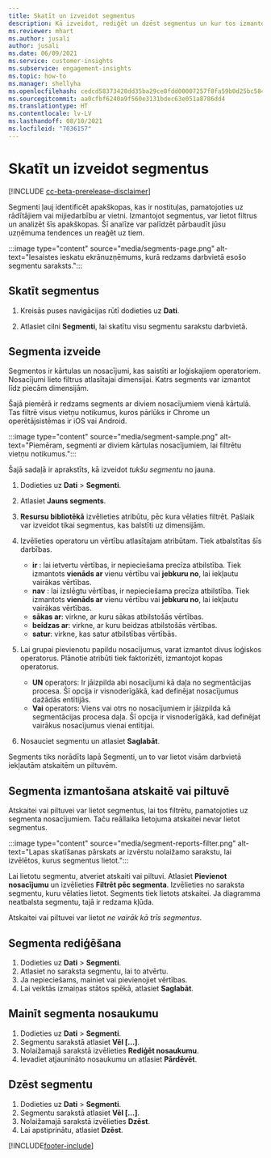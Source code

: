 ```yaml
---
title: Skatīt un izveidot segmentus
description: Kā izveidot, rediģēt un dzēst segmentus un kur tos izmantot.
ms.reviewer: mhart
ms.author: jusali
author: jusali
ms.date: 06/09/2021
ms.service: customer-insights
ms.subservice: engagement-insights
ms.topic: how-to
ms.manager: shellyha
ms.openlocfilehash: cedcd58373428dd35ba29ce8fdd00007257f8fa59b0d25bc584b4e832df13604
ms.sourcegitcommit: aa0cfbf6240a9f560e3131bdec63e051a8786dd4
ms.translationtype: HT
ms.contentlocale: lv-LV
ms.lasthandoff: 08/10/2021
ms.locfileid: "7036157"
---
```

# <a name="view-and-create-segments"></a>Skatīt un izveidot segmentus

[!INCLUDE [cc-beta-prerelease-disclaimer](includes/cc-beta-prerelease-disclaimer.md)]

Segmenti ļauj identificēt apakškopas, kas ir nostituļas, pamatojoties uz rādītājiem vai mijiedarbību ar vietni. Izmantojot segmentus, var lietot filtrus un analizēt šīs apakškopas. Šī analīze var palīdzēt pārbaudīt jūsu uzņēmuma tendences un reaģēt uz tiem. 

:::image type="content" source="media/segments-page.png" alt-text="Iesaistes ieskatu ekrānuzņēmums, kurā redzams darbvietā esošo segmentu saraksts.":::

## <a name="view-segments"></a>Skatīt segmentus

1. Kreisās puses navigācijas rūtī dodieties uz **Dati**. 

1. Atlasiet cilni **Segmenti**, lai skatītu visu segmentu sarakstu darbvietā. 

## <a name="create-a-segment"></a>Segmenta izveide

Segmentos ir kārtulas un nosacījumi, kas saistīti ar loģiskajiem operatoriem. Nosacījumi lieto filtrus atlasītajai dimensijai. Katrs segments var izmantot līdz piecām dimensijām.

Šajā piemērā ir redzams segments ar diviem nosacījumiem vienā kārtulā. Tas filtrē visus vietņu notikumus, kuros pārlūks ir Chrome un operētājsistēmas ir iOS vai Android.

:::image type="content" source="media/segment-sample.png" alt-text="Piemēram, segmenti ar diviem kārtulas nosacījumiem, lai filtrētu vietņu notikumus.":::

Šajā sadaļā ir aprakstīts, kā izveidot *tukšu segmentu* no jauna.

1. Dodieties uz **Dati** > **Segmenti**.

1. Atlasiet **Jauns segments**.

1. **Resursu bibliotēkā** izvēlieties atribūtu, pēc kura vēlaties filtrēt. Pašlaik var izveidot tikai segmentus, kas balstīti uz dimensijām.

1. Izvēlieties operatoru un vērtību atlasītajam atribūtam. Tiek atbalstītas šīs darbības.
   - **ir** : lai ietvertu vērtības, ir nepieciešama precīza atbilstība. Tiek izmantots **vienāds ar** vienu vērtību vai **jebkuru no**, lai iekļautu vairākas vērtības.
   - **nav** : lai izslēgtu vērtības, ir nepieciešama precīza atbilstība. Tiek izmantots **vienāds ar** vienu vērtību vai **jebkuru no**, lai iekļautu vairākas vērtības.
   - **sākas ar**: virkne, ar kuru sākas atbilstošās vērtības.
   - **beidzas ar**: virkne, ar kuru beidzas atbilstošās vērtības.
   - **satur**: virkne, kas satur atbilstības vērtībās.

1. Lai grupai pievienotu papildu nosacījumus, varat izmantot divus loģiskos operatorus. Plānotie atribūti tiek faktorizēti, izmantojot kopas operatorus.
   - **UN** operators: Ir jāizpilda abi nosacījumi kā daļa no segmentācijas procesa. Šī opcija ir visnoderīgākā, kad definējat nosacījumus dažādās entītijās.
   - **Vai** operators: Viens vai otrs no nosacījumiem ir jāizpilda kā segmentācijas procesa daļa. Šī opcija ir visnoderīgākā, kad definējat vairākus nosacījumus vienai entītijai.

1. Nosauciet segmentu un atlasiet **Saglabāt**. 

Segments tiks norādīts lapā Segmenti, un to var lietot visām darbvietā iekļautām atskaitēm un piltuvēm.

## <a name="use-a-segment-in-a-report-or-funnel"></a>Segmenta izmantošana atskaitē vai piltuvē

Atskaitei vai piltuvei var lietot segmentus, lai tos filtrētu, pamatojoties uz segmenta nosacījumiem. Taču reāllaika lietojuma atskaitei nevar lietot segmentus.

:::image type="content" source="media/segment-reports-filter.png" alt-text="Lapas skatīšanas pārskats ar izvērstu nolaižamo sarakstu, lai izvēlētos, kurus segmentus lietot.":::

Lai lietotu segmentu, atveriet atskaiti vai piltuvi. Atlasiet **Pievienot nosacījumu** un izvēlieties **Filtrēt pēc segmenta**. Izvēlieties no saraksta segmentu, kuru vēlaties lietot. Segments tiek lietots atskaitei. Ja diagramma neatbalsta segmentu, tajā ir redzama kļūda.
 
Atskaitei vai piltuvei var lietot *ne vairāk kā trīs segmentus*.

## <a name="edit-a-segment"></a>Segmenta rediģēšana

1. Dodieties uz **Dati** > **Segmenti**.
1. Atlasiet no saraksta segmentu, lai to atvērtu. 
1. Ja nepieciešams, mainiet vai pievienojiet vērtības.
1. Lai veiktās izmaiņas stātos spēkā, atlasiet **Saglabāt**.

## <a name="change-the-name-of-a-segment"></a>Mainīt segmenta nosaukumu

1. Dodieties uz **Dati** > **Segmenti**.
1. Segmentu sarakstā atlasiet **Vēl [...]**. 
1. Nolaižamajā sarakstā izvēlieties **Rediģēt nosaukumu**.
1. Ievadiet atjaunināto nosaukumu un atlasiet **Pārdēvēt**.

## <a name="delete-a-segment"></a>Dzēst segmentu

1. Dodieties uz **Dati** > **Segmenti**.
1. Segmentu sarakstā atlasiet **Vēl [...]**. 
1. Nolaižamajā sarakstā izvēlieties **Dzēst**.
1. Lai apstiprinātu, atlasiet **Dzēst**.

[!INCLUDE[footer-include](../includes/footer-banner.md)]
